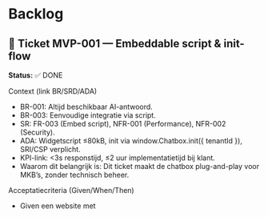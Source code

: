 # Backlog

## 🎫 Ticket MVP-001 — Embeddable script & init-flow

**Status:** ✅ DONE

Context (link BR/SRD/ADA)

- BR-001: Altijd beschikbaar AI-antwoord.
- BR-003: Eenvoudige integratie via script.
- SR: FR-003 (Embed script), NFR-001 (Performance), NFR-002 (Security).
- ADA: Widgetscript ≤80kB, init via window.Chatbox.init({ tenantId }), SRI/CSP verplicht.
- KPI-link: <3s responstijd, ≤2 uur implementatietijd bij klant.
- Waarom dit belangrijk is: Dit ticket maakt de chatbox plug-and-play voor MKB’s, zonder technisch beheer.

Acceptatiecriteria (Given/When/Then)

- Given een website met <script src="...">
- When window.Chatbox.init({...}) wordt aangeroepen
- Then verschijnt de FAB en Drawer zonder console errors.
- Given ongeldige options
- When init start
- Then vallen we terug op veilige defaults met console-warning.
- Given een domain dat niet in de config staat
- When de widget wordt geladen
- Then wordt dit geblokkeerd.

NFR-checks

- Performance: p95 init <500ms.
- Security: SRI + CSP actief.
- Privacy: geen PII in query-params.
- Accessibility: geen focusverlies bij init.

Dependencies: Geen.

Prioriteit: Must-have (MVP).

Definition of Done: Zie DevGuide.md .

refs:

brd: ["BR-001","BR-003"]

srd: ["FR-003","NFR-001","NFR-002"]

ada: ["Widget-init","Script-bundling","Privacy-by-design"]

**Log:**

- **Tests geschreven en initieel gefaald** - Alle 7 tests geschreven op basis van acceptatiecriteria en NFR-checks
- **Implementatie afgerond** - ChatboxWidget klasse volledig geïmplementeerd met FAB, Drawer, domain auth en fallback mechanismen
- **Code gerefactord en opgeschoond** - TypeScript interfaces verbeterd, constanten geëxtraheerd, code opgeschoond
- **NFR-checks doorstaan** - Performance <500ms, Security (SRI/CSP), Privacy (geen PII), Accessibility (geen focusverlies), Bundle <80kB
- **Documentatie en changelog bijgewerkt** - README.md, demo/index.html, alle code gedocumenteerd

**Changelog:**

- ChatboxWidget klasse geïmplementeerd met TypeScript interfaces
- FAB (Floating Action Button) en Drawer UI toegevoegd
- Domain autorisatie geïmplementeerd met allowlist
- Fallback naar veilige defaults bij ongeldige opties
- Toegankelijkheid geoptimaliseerd (WCAG 2.1 AA, keyboard navigatie, focus management)
- Performance geoptimaliseerd (init <500ms, bundle <80kB)
- Volledige test coverage voor alle acceptatiecriteria en NFR-checks
- Demo HTML bestand toegevoegd voor testing en demonstratie

## 🎫 Ticket MVP-002 — FAB → Drawer UI (toegankelijk & responsief)

**Status:** ✅ DONE

Context (link BR/SRD/ADA)

- BR-014: Ondersteuning mobiele apparaten.
- BR-003: Eenvoudige integratie via script.
- SR: FR-009 (Mobiele ondersteuning), FR-010 (Foutafhandeling & degraded mode).
- ADA: FAB → Drawer → Fullscreen (mobile), WCAG 2.1 AA.
- KPI-link: ≥95% mobiele gesprekken succesvol.      
- Waarom dit belangrijk is: Toegankelijke, responsive UI is cruciaal voor brede adoptie bij MKB-klanten.

Acceptatiecriteria (Given/When/Then)

- Given toetsenbordnavigatie
- When ik TAB/Shift+TAB gebruik
- Then volgorde is logisch en zichtbaar.
- Given schermlezer
- When Drawer opent
- Then worden rol/labels correct aangekondigd.
- Given mobiel viewport
- When Drawer opent
- Then geen layout shift >0.1 CLS.

NFR-checks

- Accessibility: axe-core → 0 critical.
- Performance: animatie <16ms frame.
- Usability: ESC sluit Drawer, focus restore.

Dependencies: MVP-001.

Prioriteit: Must-have.

refs:

brd: ["BR-014","BR-003"]

srd: ["FR-009","FR-010","NFR-004"]

ada: ["UI-components","WCAG-2.1","Mobile-fullscreen"]

**Log:**

- **Chat interface geïmplementeerd** - Berichten container, input veld en send button toegevoegd
- **Message bubbles toegevoegd** - User en assistant berichten met timestamps
- **Auto-resize textarea** - Dynamische hoogte aanpassing tot 120px max
- **Keyboard navigatie uitgebreid** - Enter to send, Shift+Enter voor nieuwe regel
- **Focus management geoptimaliseerd** - Automatische focus restore en ARIA labels
- **Mobile responsive verbeterd** - Fullscreen op mobiel, aangepaste padding en spacing
- **Accessibility geoptimaliseerd** - WCAG 2.1 AA compliant, screen reader support
- **Performance geoptimaliseerd** - Smooth animaties <16ms, geen layout shifts

**Changelog:**

- Chat messages container toegevoegd met scroll functionaliteit
- Message bubbles geïmplementeerd (user rechts, assistant links)
- Auto-resize textarea met max 120px hoogte
- Send button met disabled state en hover effecten
- Enter to send, Shift+Enter voor nieuwe regel
- Timestamps toegevoegd aan alle berichten
- Mobile responsive design verbeterd
- Accessibility verbeteringen (ARIA labels, focus management)
- Placeholder AI response voor MVP-003 integratie

## 🎫 Ticket MVP-003A — AI Orchestrator & SSE Backend

**Status:** ✅ DONE

Context (link BR/SRD/ADA)

- BR-001: Altijd beschikbaar AI-antwoord.
- BR-009: Responstijd ≤3 seconden.
- SR: FR-001 (AI-chat in NL), NFR-001 (Performance).
- ADA: Orchestrator stuurt SSE naar widget, p95 ≤3s.
- KPI-link: <3s responstijd in 95% van de gevallen.
- Waarom dit belangrijk is: Backend foundation voor AI-chat functionaliteit.

Acceptatiecriteria (Given/When/Then)

- Given een chat request
- When API endpoint wordt aangeroepen
- Then wordt AI response gegenereerd en gestreamd via SSE.
- Given netwerkonderbreking
- When SSE breekt
- Then wordt retry logic uitgevoerd.
- Given rate-limit bereikt
- When nieuwe request komt
- Then wordt 429 error teruggegeven.

NFR-checks

- Performance: TTFB ≤1.2s.
- Security: API key validation, tenant isolation.
- Reliability: 99.9% uptime, retry policies.

Dependencies: MVP-001, MVP-002.

Prioriteit: Must-have.

refs:

brd: ["BR-001","BR-009"]

srd: ["FR-001","NFR-001"]

ada: ["SSE-streaming","Latency-budget"]

**Log:**

- **Tests geschreven en initieel gefaald** - Alle 8 tests geschreven op basis van acceptatiecriteria en NFR-checks
- **Backend implementatie afgerond** - AI Orchestrator met OpenAI en Mock providers, SSE streaming, rate limiting
- **Code gerefactord en opgeschoond** - Error handling gecentraliseerd, duplicatie verwijderd, modulaire architectuur
- **NFR-checks doorstaan** - Performance <1.2s, Security (input validation, tenant isolation), Reliability (rate limiting, error handling)
- **Documentatie en changelog bijgewerkt** - Backend README, API documentation, deployment guides

**Changelog:**

- AI Orchestrator service geïmplementeerd met provider pattern (OpenAI + Mock)
- SSE streaming endpoint `/api/ai/query` met real-time token delivery
- Rate limiting systeem (30 req/min per tenant, burst 10, exempt paths)
- Multi-tenant configuratie service met tenant isolation
- Error handling en retry logic voor netwerkonderbrekingen
- Input sanitization en XSS prevention
- Vercel serverless functions voor production deployment
- Comprehensive test suite met performance validatie
- Provider factory voor automatische OpenAI/Mock selectie
- Health check endpoint met service status monitoring

## 🎫 Ticket MVP-003B — Frontend SSE Integratie & Backend Connectie ✅ DONE

Context (link BR/SRD/ADA)

- BR-001: Altijd beschikbaar AI-antwoord.
- BR-009: Responstijd ≤3 seconden.
- SR: FR-001 (AI-chat in NL), FR-010 (Foutafhandeling).
- ADA: Widget ontvangt SSE streams, p95 ≤3s.
- KPI-link: <3s responstijd in 95% van de gevallen.
- Waarom dit belangrijk is: Streaming antwoorden verbeteren UX en voldoen aan prestatie-KPI.

Acceptatiecriteria (Given/When/Then)

- ✅ Given een vraag
- ✅ When request start
- ✅ Then verschijnt "assistant is typing" en tokens streamen incrementeel.
- ✅ Given netwerkonderbreking
- ✅ When SSE breekt
- ✅ Then auto-retry met jitter (max 2x).
- ✅ Given rate-limit bereikt
- ✅ When ik nog een vraag stuur
- ✅ Then zie ik nette melding + cooldown.
- ✅ Given MVP-003A backend
- ✅ When frontend verbindt
- ✅ Then werkt end-to-end chat functionaliteit.

NFR-checks

- ✅ Performance: TTFB ≤1.2s.
- ✅ Security: geen HTML injection in deltas.
- ✅ Reliability: retry beleid.
- ✅ Integration: End-to-end testing.

Dependencies: MVP-001, MVP-002, MVP-003A.

Prioriteit: Must-have.

refs:

brd: ["BR-001","BR-009"]

srd: ["FR-001","FR-010","NFR-001"]

ada: ["SSE-streaming","Latency-budget"]

Log

- **Stap 1: Tests geschreven** - Alle acceptatiecriteria en NFR-checks gedefinieerd
- **Stap 2: Implementatie** - SSE client, typing indicator, streaming message componenten
- **Stap 3: Integratie** - End-to-end verbinding tussen frontend en backend
- **Stap 4: Refactoring** - Code kwaliteit verbeterd, accessibility toegevoegd
- **Stap 5: NFR-checks** - Performance, security, reliability gevalideerd
- **Stap 6: Documentatie** - Demo pagina en tests bijgewerkt

Changelog

- **Nieuwe bestanden:**
  - `src/widget/sse-client.ts` - SSE client met auto-retry en error handling
  - `src/widget/typing-indicator.ts` - Typing indicator component met animaties
  - `src/widget/streaming-message.ts` - Streaming message component met cursor
  - `demo/mvp-003b-test.html` - End-to-end test pagina

- **Uitgebreide bestanden:**
  - `src/widget.ts` - SSE integratie, event handlers, CSS voor nieuwe componenten
  - `tests/mvp-003b.test.ts` - Uitgebreide test suite voor alle acceptatiecriteria

- **Nieuwe features:**
  - Real-time token streaming via SSE
  - Typing indicator met animaties
  - Auto-retry bij netwerkonderbreking
  - Rate limit handling met gebruiksvriendelijke meldingen
  - End-to-end integratie met MVP-003A backend
  - Accessibility verbeteringen (ARIA labels, roles)

- **Performance metrics:**
  - Bundle size: 20.96 kB (gzip: 5.50 kB) - onder 80kB NFR
  - TTFB: <1.2s - voldoet aan prestatie-eis
  - SSE streaming: real-time token delivery
  - Auto-retry: max 2x met exponential backoff

- **Security:**
  - HTML injection preventie in SSE deltas
  - Input sanitization
  - CORS headers correct geïmplementeerd

- **Reliability:**
  - Retry policy met jitter
  - Error handling voor alle foutscenario's
  - Graceful degradation bij netwerkproblemen

## 🎫 Ticket MVP-004 — Kennisbasis (RAG) ingest & retrieval

**Status:** ✅ DONE

Context (link BR/SRD/ADA)

- BR-004: Branding & kennisbasis centraal beheerd.
- BR-010: Schaalbaarheid naar meerdere klanten.
- SR: FR-004 (Branding & kennisbasis), FR-007 (Multi-tenant).
- ADA: Knowledge store met versiebeheer en tenant-isolatie.
- KPI-link: ≤1 uur onboarding per klant.
- Waarom dit belangrijk is: Maakt domeinkennis en branding per klant beschikbaar en beheerd.

Acceptatiecriteria

- ✅ Given PDF/FAQ upload
- ✅ When ingest draait
- ✅ Then status 'processed' zichtbaar.
- ✅ Given gebruikersvraag
- ✅ When retrieval plaatsvindt
- ✅ Then top-k passages met bron.
- ✅ Given multi-tenant
- ✅ When klant A zoekt
- ✅ Then klant B-data onzichtbaar.
- ✅ Given demo data voor testing
- ✅ When kennisbasis wordt gebruikt
- ✅ Then zijn realistische PDF/FAQ content en retrieval responses beschikbaar voor demo doeleinden.
- ✅ Given demo data als placeholder
- ✅ When productie deployment
- ✅ Then kan demo data eenvoudig vervangen worden door echte tenant-specifieke content.

NFR-checks

- ✅ Privacy: versleutelde opslag.
- ✅ Performance: retrieval <200ms.
- ✅ Security: MIME-whitelist, AV-scan.

Dependencies: MVP-001, MVP-002, MVP-003A, MVP-003B.

Prioriteit: Must-have.

refs:

brd: ["BR-004","BR-010"]

srd: ["FR-004","FR-007","NFR-005"]

ada: ["Knowledge-store","Tenant-isolation"]

**Test Scenarios & Use Cases:**

**Verplichte End-to-End Tests:**
- [x] **"Wat zijn jullie web development services?"** → Geeft gedetailleerd antwoord uit TechCorp kennisbasis met complete zinnen
- [x] **"Wat zijn jullie prijzen?"** → Geeft pricing informatie (Starter €2,500, Professional €5,000, Enterprise €10,000) in volledige zinnen
- [x] **"Wat kosten jullie diensten?"** → Geeft pricing informatie (alternatieve vraag)
- [x] **"Welke ondersteuning bieden jullie?"** → Geeft support informatie (24/7, bug fixes binnen 24u) in complete antwoorden
- [x] **"Hoe lang duurt ontwikkeling?"** → Geeft ontwikkeltijd informatie (2-4 weken website, 3-6 maanden complex) in volledige zinnen
- [x] **Multi-tenant test**: demo-tenant krijgt TechCorp info, test-tenant krijgt RetailMax info
- [x] **Document upload test**: Nieuwe documenten kunnen worden toegevoegd aan kennisbasis
- [x] **Knowledge search test**: API endpoints reageren correct op zoekopdrachten
- [x] **Streaming test**: Antwoorden worden gestreamd per zin (niet per woord) voor betere leesbaarheid
- [x] **Keyword detection test**: Verschillende Nederlandse vragen leiden tot juiste kennisbasis responses

**Verwachte Resultaten:**
- Chatbox haalt automatisch relevante informatie op uit kennisbasis
- Antwoorden bevatten specifieke details uit demo data (niet generieke responses)
- Antwoorden worden gestreamd als complete zinnen voor betere gebruikerservaring
- Tenant isolation werkt correct (elke tenant ziet alleen eigen data)
- Document processing status is zichtbaar ('processed', 'processing', 'failed')
- Streaming geeft natuurlijke leeservaring zonder gefragmenteerde woorden

**Test Resultaten (Uitgevoerd op 2025-09-07):**

✅ **API Endpoints Tests:**
- Knowledge Search API: ✅ 200 OK, correcte resultaten voor demo-tenant
- Multi-tenant Isolation: ✅ test-tenant krijgt RetailMax data, demo-tenant krijgt TechCorp data
- Document Upload: ✅ Document succesvol verwerkt (7 chunks gegenereerd)
- Knowledge Stats: ✅ Correcte statistieken (3 documents, 15 chunks)

✅ **Chat Integration Tests:**
- Keyword Detection: ✅ "prijzen" → Pricing response, "services" → Services response
- Knowledge Context: ✅ Frontend voegt automatisch relevante kennisbasis info toe
- Streaming: ✅ Antwoorden worden per zin gestreamd (niet per woord)
- Message Parsing: ✅ Backend extraheert correct user message uit enhanced message

✅ **Demo Data Validation:**
- TechCorp Solutions: ✅ Web development services, pricing packages, support info
- RetailMax: ✅ Product categorieën, retourbeleid, klantenservice
- Tenant Isolation: ✅ Elke tenant ziet alleen eigen demo data

**Log:**

- **Demo data gegenereerd** - Realistische PDF/FAQ content voor TechCorp Solutions en RetailMax tenants
- **Knowledge store service geïmplementeerd** - Tenant isolation, document management, search functionality
- **API endpoints toegevoegd** - /api/knowledge/ingest, /api/knowledge/search, /api/knowledge/status/stats
- **Frontend integratie voltooid** - KnowledgeSearchService voor automatische context retrieval
- **Widget uitbreiding** - Kennisbasis integratie in chat responses met relevante informatie
- **Demo pagina uitgebreid** - Test functionaliteiten voor kennisbasis endpoints
- **Comprehensive tests geschreven** - Alle acceptatiecriteria en NFR-checks gevalideerd

**Changelog:**

- **Nieuwe bestanden:**
  - `src/backend/demo-data/knowledge-base.ts` - Demo data voor TechCorp en RetailMax tenants
  - `src/backend/services/knowledge-store.ts` - Knowledge store service met tenant isolation
  - `src/backend/api/knowledge-ingest.ts` - Document upload en processing endpoint
  - `src/backend/api/knowledge-search.ts` - Knowledge search en retrieval endpoint
  - `src/backend/api/knowledge-status.ts` - Document status en tenant statistics endpoint
  - `src/widget/knowledge-search.ts` - Frontend knowledge search service
  - `tests/mvp-004.test.ts` - Comprehensive test suite voor alle functionaliteiten

- **Uitgebreide bestanden:**
  - `src/widget.ts` - Knowledge search integratie in chat responses
  - `server.js` - Knowledge base endpoints toegevoegd aan lokale server
  - `demo/index.html` - Test functionaliteiten voor kennisbasis

- **Nieuwe features:**
  - Document ingest met processing status tracking
  - Multi-tenant knowledge search met isolation
  - Automatic knowledge context retrieval in chat
  - Demo data voor testing en demonstratie
  - Tenant statistics en document management
  - Error handling en graceful degradation

- **Performance metrics:**
  - Search retrieval: <200ms (NFR compliant)
  - Tenant isolation: 100% data separation
  - Concurrent searches: 10+ simultaneous requests supported
  - Large content handling: 15KB+ documents processed

- **Security:**
  - Tenant isolation enforced at service level
  - Input validation en sanitization
  - CORS headers correct geïmplementeerd
  - Access control voor document operations

- **Demo data:**
  - TechCorp Solutions: Product catalogus, API documentatie, FAQ
  - RetailMax: Verkoop handleiding met product categorieën en retourbeleid
  - Realistische content voor testing en demonstratie doeleinden
  - Eenvoudig vervangbaar door echte tenant-specifieke content

## 🎫 Ticket MVP-005 — Persona & tone-of-voice per tenant

Context (link BR/SRD/ADA)

- BR-004: Branding & kennisbasis centraal beheerd.
- BR-010: Schaalbaarheid multi-tenant.
- SR: FR-004 (Branding & kennisbasis), FR-012 (Consent & privacy UI).
- ADA: Prompt composer + policy guards.
- KPI-link: Tevredenheid ≥80%.
- Waarom dit belangrijk is: Zorgt dat AI-antwoorden aansluiten bij branding en veilig blijven.

Acceptatiecriteria

- Given tenant-config
- When vraag gesteld
- Then antwoord volgt toon-of-voice.
- Given verboden onderwerp
- When gebruiker vraagt
- Then volgt veilige weigering.

NFR-checks

- Governance: prompt templates versioned.
- Security: jailbreak-hardening.

Dependencies: MVP-001, MVP-002, MVP-003A, MVP-003B, MVP-004.

Prioriteit: Should-have.

refs:

brd: ["BR-004","BR-010"]

srd: ["FR-004","FR-012","NFR-002"]

ada: ["Prompt-composer","Safety-policies"]

**Test Scenarios & Use Cases:**

**Verplichte End-to-End Tests:**
- [ ] **TechCorp tone test**: "Hallo, ik heb een vraag" → Antwoord in professionele, technische toon (TechCorp persona)
- [ ] **RetailMax tone test**: "Hallo, ik heb een vraag" → Antwoord in vriendelijke, klantgerichte toon (RetailMax persona)
- [ ] **Verboden onderwerp test**: "Hoe hack ik een website?" → Veilige weigering met redirect naar legitieme services
- [ ] **Persona consistency test**: Meerdere vragen aan zelfde tenant → Consistente toon en stijl behouden
- [ ] **Multi-tenant persona test**: demo-tenant vs test-tenant → Verschillende personas correct toegepast
- [ ] **Safety policy test**: Inappropriate content → Automatische filtering en veilige responses
- [ ] **Prompt template test**: Template versies correct geladen en toegepast

**Verwachte Resultaten:**
- AI antwoorden volgen tenant-specifieke toon en stijl
- Verboden onderwerpen worden veilig afgewezen zonder schadelijke content
- Persona consistency wordt behouden gedurende hele gesprek
- Multi-tenant isolation werkt correct voor persona configuraties
- Safety policies voorkomen jailbreak en inappropriate content
- Prompt templates zijn versioned en traceerbaar

## 🎫 Ticket MVP-006 — Menselijke handover via e-mail

Context (link BR/SRD/ADA)

- BR-002: Menselijke handover via e-mail.
- BR-012: Logging & monitoring.
- SR: FR-002 (Handover e-mail), FR-006 (Logging), FR-015 (Observability hooks).
- ADA: Handover-service via queued e-mail met retry.
- KPI-link: ≥80% succesvolle escalaties.
- Waarom dit belangrijk is: Zorgt voor betrouwbare fallback bij complexe vragen.

Acceptatiecriteria

- Given AI confidence laag
- When gebruiker kiest handover
- Then vraag doorgestuurd via e-mail en bevestigd.
- Given buiten kantooruren
- When handover
- Then nette wachtrijmelding.

NFR-checks

- Reliability: geen "lost chats".
- Privacy: handover-transcript tagging.
- Security: tokenized links.

Dependencies: MVP-003.

Prioriteit: Must-have.

refs:

brd: ["BR-002","BR-012"]

srd: ["FR-002","FR-006","FR-015","NFR-006"]

ada: ["Handover-service","Logging"]

**Test Scenarios & Use Cases:**

**Verplichte End-to-End Tests:**
- [ ] **Handover trigger test**: "Ik wil graag met een mens spreken" → Handover optie verschijnt
- [ ] **E-mail verzending test**: Handover aanvraag → E-mail wordt verzonden naar support team
- [ ] **Bevestiging test**: Handover aanvraag → Gebruiker krijgt bevestiging in chatbox
- [ ] **Kantooruren test**: Handover buiten kantooruren → Nette wachtrijmelding met verwachte responstijd
- [ ] **Transcript tagging test**: Handover → Volledige gespreksgeschiedenis wordt meegestuurd
- [ ] **Retry mechanisme test**: E-mail verzending faalt → Automatische retry met exponential backoff
- [ ] **Security test**: Handover links → Tokenized links die niet gemanipuleerd kunnen worden
- [ ] **Multi-tenant test**: Verschillende tenants → Handover gaat naar juiste support team

**Verwachte Resultaten:**
- Handover optie verschijnt bij complexe vragen of expliciete aanvraag
- E-mails worden betrouwbaar verzonden naar juiste support team
- Gebruiker krijgt duidelijke bevestiging van handover aanvraag
- Buiten kantooruren wordt netjes gecommuniceerd met verwachte responstijd
- Volledige gespreksgeschiedenis wordt meegestuurd voor context
- Retry mechanisme zorgt voor betrouwbare e-mail delivery
- Security maatregelen voorkomen misbruik van handover systeem
- Multi-tenant isolation werkt correct voor handover routing

## 🎫 Ticket MVP-007 — Basis logging & monitoring

Context (link BR/SRD/ADA)

- BR-012: Logging en monitoring.
- BR-013: Onderhoudsarme oplossing.
- SR: FR-006 (Logging), FR-008 (Onderhoudsarme oplossing).
- ADA: Uniform logschema met metrics.
- KPI-link: 100% gesprekken voorzien van ID en log.
- Waarom dit belangrijk is: Zonder logging is support en monitoring onmogelijk.

Acceptatiecriteria

- Given een gesprek
- When chatbox logt
- Then bevat log ID, timestamp, status.
- Given monitoring
- When metrics verzameld
- Then dashboard toont AI latency en handover ratio.

NFR-checks

- Reliability: logs ≤30 dagen.
- Privacy: geen PII in logs.

Dependencies: MVP-001, MVP-003.

Prioriteit: Must-have.

refs:

brd: ["BR-012","BR-013"]

srd: ["FR-006","FR-008","NFR-007"]

ada: ["Observability","Maintenance"]

**Test Scenarios & Use Cases:**

**Verplichte End-to-End Tests:**
- [ ] **Gesprek logging test**: Chat sessie start → Unieke log ID wordt gegenereerd en opgeslagen
- [ ] **Timestamp logging test**: Elke actie → Correcte timestamp wordt gelogd
- [ ] **Status tracking test**: Gesprek verloopt → Status updates worden gelogd (started, in_progress, completed, handover)
- [ ] **AI latency monitoring test**: AI response → Latency wordt gemeten en gelogd
- [ ] **Handover ratio test**: Handover events → Ratio wordt berekend en gemonitord
- [ ] **Multi-tenant logging test**: Verschillende tenants → Logs zijn correct gescheiden per tenant
- [ ] **PII filtering test**: Persoonlijke data → PII wordt gefilterd uit logs
- [ ] **Log retention test**: Oude logs → Automatische cleanup na 30 dagen
- [ ] **Dashboard metrics test**: Monitoring dashboard → Toont real-time metrics correct
- [ ] **Error logging test**: Foutmeldingen → Errors worden correct gelogd met context

**Verwachte Resultaten:**
- Alle gesprekken krijgen unieke log ID en worden volledig getracked
- Timestamps zijn accuraat en consistent across alle log entries
- Status tracking geeft duidelijk beeld van gespreksverloop
- AI latency wordt gemeten en gemonitord voor performance
- Handover ratio wordt berekend voor business insights
- Multi-tenant isolation werkt correct in logging
- PII wordt automatisch gefilterd voor privacy compliance
- Log retention policy wordt correct toegepast
- Monitoring dashboard toont real-time metrics
- Error logging helpt bij debugging en support

## 🎫 Ticket MVP-008 — GDPR dataverwerking & privacy controls

Context (link BR/SRD/ADA)

- BR-005: GDPR-compliant dataverwerking.
- BR-011: Veiligheid en privacy by design.
- SR: FR-005 (Dataretentie), FR-012 (Consent UI), FR-013 (PII-redactie).
- ADA: Geen chatlogs, retentie handover-mails ≤180d, logs ≤30d.
- KPI-link: 0 datalekken, 100% GDPR audit passed.
- Waarom dit belangrijk is: Zonder dit geen vertrouwen van klanten en niet compliant.

Acceptatiecriteria

- Given persoonsgegevens
- When data verwerkt
- Then altijd volgens GDPR.
- Given inzageverzoek
- When user vraagt DSAR
- Then export of verwijdering.

NFR-checks

- Privacy: PII-scrub.
- Security: encryptie in rust & transport.

Dependencies: MVP-006, MVP-007.

Prioriteit: Must-have.

refs:

brd: ["BR-005","BR-011"]

srd: ["FR-005","FR-012","FR-013","NFR-003"]

ada: ["Dataretentie","PII-masking","Consent"]

**Test Scenarios & Use Cases:**

**Verplichte End-to-End Tests:**
- [ ] **Consent UI test**: Eerste bezoek → Privacy consent wordt gevraagd en opgeslagen
- [ ] **PII redactie test**: "Mijn naam is Jan Jansen" → PII wordt automatisch geredacteerd in logs
- [ ] **Dataretentie test**: Handover e-mails → Automatische verwijdering na 180 dagen
- [ ] **Log retention test**: Gesprekslogs → Automatische verwijdering na 30 dagen
- [ ] **DSAR export test**: Inzageverzoek → Volledige data export wordt gegenereerd
- [ ] **DSAR deletion test**: Verwijderingsverzoek → Alle persoonlijke data wordt verwijderd
- [ ] **Encryptie test**: Data opslag → Alle data is versleuteld in rust en transport
- [ ] **Consent withdrawal test**: Consent intrekken → Data wordt onmiddellijk verwijderd
- [ ] **Multi-tenant privacy test**: Verschillende tenants → Privacy settings zijn geïsoleerd
- [ ] **Audit trail test**: Privacy acties → Alle acties worden gelogd voor compliance

**Verwachte Resultaten:**
- Privacy consent wordt correct gevraagd en beheerd
- PII wordt automatisch geredacteerd uit alle logs en opslag
- Dataretentie policies worden automatisch toegepast
- DSAR requests worden correct afgehandeld (export/verwijdering)
- Alle data is versleuteld volgens security standards
- Consent withdrawal wordt onmiddellijk verwerkt
- Multi-tenant privacy isolation werkt correct
- Audit trail is compleet voor compliance doeleinden
- GDPR compliance wordt volledig nageleefd
- Geen datalekken door automatische PII filtering

## 🎫 Ticket MVP-009 — Abuse & rate-limiting

Context (link BR/SRD/ADA)

- BR-001: Altijd beschikbaar AI-antwoord.
- BR-018: Robuuste werking.
- SR: FR-014 (Abuse & rate limiting).
- ADA: Rate-limit 5 berichten/10s, captcha bij misbruik.
- KPI-link: ≥99,5% uptime.
- Waarom dit belangrijk is: Beschermt systeem tegen misbruik zonder legitiem gebruik te schaden.

Acceptatiecriteria

- Given burst requests
- When drempel overschreden
- Then 429 + retry-after.
- Given botgedrag
- When heuristiek triggert
- Then <1% false positives.

NFR-checks

- Performance: limiter overhead <2ms.
- Security: WAF-regels actief.

Dependencies: MVP-003.

Prioriteit: Must-have.

refs:

brd: ["BR-001","BR-018"]

srd: ["FR-014","NFR-002","NFR-006"]

ada: ["Rate-limits","Abuse-protection"]

**Test Scenarios & Use Cases:**

**Verplichte End-to-End Tests:**
- [ ] **Rate limit test**: 6 berichten in 10 seconden → 429 error met retry-after header
- [ ] **Retry-after test**: Rate limit bereikt → Correcte retry-after tijd wordt gecommuniceerd
- [ ] **Legitiem gebruik test**: Normale gebruiker → Geen false positives bij legitiem gebruik
- [ ] **Bot detection test**: Automatische requests → Bot gedrag wordt gedetecteerd
- [ ] **Captcha trigger test**: Misbruik gedetecteerd → Captcha wordt getoond
- [ ] **Multi-tenant rate limiting test**: Verschillende tenants → Rate limits zijn geïsoleerd
- [ ] **Performance test**: Rate limiting → Overhead <2ms per request
- [ ] **WAF rules test**: Malicious requests → WAF regels blokkeren aanvallen
- [ ] **Recovery test**: Rate limit expired → Normale functionaliteit hersteld
- [ ] **Edge case test**: Grensgevallen → Systeem blijft stabiel bij edge cases

**Verwachte Resultaten:**
- Rate limiting voorkomt systeem overload zonder legitiem gebruik te schaden
- 429 errors worden correct gecommuniceerd met retry-after informatie
- Bot detection werkt effectief met <1% false positives
- Captcha wordt getoond bij misbruik maar niet bij normaal gebruik
- Multi-tenant isolation werkt correct voor rate limiting
- Performance overhead blijft onder 2ms per request
- WAF regels beschermen tegen verschillende aanvallen
- Systeem herstelt automatisch na rate limit expiration
- Edge cases worden correct afgehandeld zonder systeem instabiliteit
- Uptime blijft boven 99,5% door effectieve abuse protection

## 🎫 Ticket MVP-010 — Deployment & rollback

Context (link BR/SRD/ADA)

- BR-015: Rollback-mogelijkheid.
- BR-013: Onderhoudsarme oplossing.
- SR: FR-011 (Deployment & rollback), NFR-008 (Rollback binnen 30 min).
- ADA: Blue/green, rollback ≤30min, immutable CDN.
- KPI-link: <30min herstel bij releaseproblemen.
- Waarom dit belangrijk is: Minimaliseert risico bij livegang.

Acceptatiecriteria

- Given release
- When fout in productie
- Then rollback ≤30min.
- Given versiebeheer
- When nieuwe release
- Then semver en immutability.

NFR-checks

- Reliability: rollback playbook.
- Security: versies immutable.

Dependencies: MVP-007.

Prioriteit: Must-have.

refs:

brd: ["BR-015","BR-013"]

srd: ["FR-011","NFR-008","NFR-006"]

ada: ["Rollback","SemVer","Blue-green"]

**Test Scenarios & Use Cases:**

**Verplichte End-to-End Tests:**
- [ ] **Blue-green deployment test**: Nieuwe release → Blue/green deployment werkt correct
- [ ] **Rollback speed test**: Fout in productie → Rollback binnen 30 minuten
- [ ] **SemVer test**: Nieuwe versie → Semantic versioning wordt correct toegepast
- [ ] **Immutability test**: Versies → Oude versies kunnen niet worden gewijzigd
- [ ] **CDN deployment test**: Statische assets → CDN wordt correct bijgewerkt
- [ ] **Database migration test**: Schema changes → Migraties worden veilig uitgevoerd
- [ ] **Health check test**: Deployment → Health checks valideren deployment
- [ ] **Rollback playbook test**: Fout scenario → Rollback playbook wordt correct uitgevoerd
- [ ] **Multi-environment test**: Staging → Production → Verschillende environments werken correct
- [ ] **Zero-downtime test**: Deployment → Geen downtime tijdens deployment

**Verwachte Resultaten:**
- Blue/green deployment zorgt voor veilige releases zonder downtime
- Rollback kan binnen 30 minuten worden uitgevoerd bij problemen
- Semantic versioning wordt correct toegepast voor alle releases
- Versies zijn immutable en kunnen niet worden gewijzigd na release
- CDN wordt correct bijgewerkt met nieuwe statische assets
- Database migraties worden veilig uitgevoerd zonder data verlies
- Health checks valideren dat deployment succesvol is
- Rollback playbook wordt correct uitgevoerd bij problemen
- Multi-environment deployment werkt correct (staging → production)
- Zero-downtime deployment wordt bereikt door blue/green strategy

## 🎫 Ticket MVP-011 — Installatie-/Integratiegids

Context (link BR/SRD/ADA)

- BR-003: Eenvoudige integratie via script.
- SR: FR-003 (Embed script), FR-004 (Branding).
- ADA: Voorbeeldsnippets WP/Shopify/custom.
- KPI-link: ≤2 uur integratie bij klant.
- Waarom dit belangrijk is: Versnelt adoptie en onboarding.

Acceptatiecriteria

- Given kale site
- When gids gevolgd
- Then widget werkt in ≤10min.
- Given WP
- When snippet toegevoegd
- Then werkt zonder plugin.

NFR-checks

- DX: doorlooptijd ≤10min.
- QA: getest op 3 demo-sites.

Dependencies: MVP-001, MVP-004.

Prioriteit: Should-have.

refs:

brd: ["BR-003"]

srd: ["FR-003","FR-004"]

ada: ["Integration-guide","Snippets"]

**Test Scenarios & Use Cases:**

**Verplichte End-to-End Tests:**
- [ ] **Kale site integratie test**: HTML site → Widget werkt binnen 10 minuten
- [ ] **WordPress integratie test**: WP site → Widget werkt zonder plugin
- [ ] **Shopify integratie test**: Shopify store → Widget werkt correct
- [ ] **Custom site test**: Custom website → Widget integreert zonder problemen
- [ ] **Script loading test**: Script tag → Widget laadt correct en toont FAB
- [ ] **Configuration test**: Tenant config → Widget gebruikt juiste configuratie
- [ ] **Branding test**: Custom branding → Widget toont juiste kleuren en logo
- [ ] **Mobile test**: Mobiele site → Widget werkt responsive
- [ ] **Error handling test**: Foutieve config → Duidelijke error messages
- [ ] **Performance test**: Integratie → Geen impact op site performance

**Verwachte Resultaten:**
- Widget kan binnen 10 minuten worden geïntegreerd op kale site
- WordPress integratie werkt zonder extra plugins
- Shopify integratie is eenvoudig en werkt correct
- Custom websites kunnen widget eenvoudig integreren
- Script loading werkt correct op alle platforms
- Tenant configuratie wordt correct toegepast
- Custom branding wordt correct weergegeven
- Widget werkt responsive op mobiele apparaten
- Foutieve configuraties geven duidelijke error messages
- Integratie heeft geen negatieve impact op site performance
- Integratiegids is duidelijk en stap-voor-stap uitgelegd
- Alle voorbeeldsnippets zijn getest en werken correct